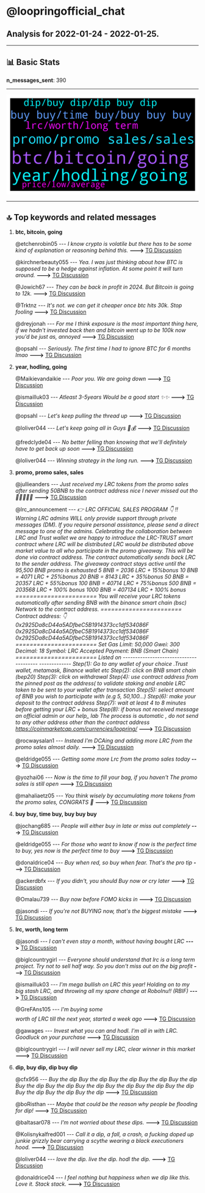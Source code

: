 # **@loopringofficial_chat**
 ## Analysis for **2022-01-24** - **2022-01-25**.

---

## 📊 **Basic Stats**

**n_messages_sent**: 390

---
![wordcloud](loopringofficial_chat_1Days_wordcloud.png)

---


## 🔝 **Top keywords and related messages**

1. **btc, bitcoin, going**

    @etchenrobin05 --- *I know crypto is volatile but there has to be some kind of explanation or reasoning behind this.* **--->** [TG Discussion](https://t.me/loopringofficial_chat/26781)

    @kirchnerbeauty055 --- *Yea.  I was just thinking about how BTC is supposed to be a hedge against inflation.  At some point it will turn around.* **--->** [TG Discussion](https://t.me/loopringofficial_chat/27014)

    @Jowich67 --- *They can be back in profit in 2024.  But Bitcoin is going to 12k.* **--->** [TG Discussion](https://t.me/loopringofficial_chat/27043)

    @Trktnz --- *It's not. we can get it cheaper once btc hits 30k. Stop fooling* **--->** [TG Discussion](https://t.me/loopringofficial_chat/27239)

    @dreyjonah --- *For me I think exposure is the most important thing here, if we hadn't invested back then and bitcoin went up to be 100k now you'd be just as, annoyed* **--->** [TG Discussion](https://t.me/loopringofficial_chat/27005)

    @opsahl --- *Seriously. The first time I had to ignore BTC for 6 months lmao* **--->** [TG Discussion](https://t.me/loopringofficial_chat/27025)

2. **year, hodling, going**

    @Maikievandaikie --- *Poor you. We are going down* **--->** [TG Discussion](https://t.me/loopringofficial_chat/26867)

    @ismailluk03 --- *Atleast 3-5years Would be a good start ✨✨* **--->** [TG Discussion](https://t.me/loopringofficial_chat/27243)

    @opsahl --- *Let's keep pulling the thread up* **--->** [TG Discussion](https://t.me/loopringofficial_chat/26947)

    @loliver044 --- *Let's keep going all in Guys 🙂💰* **--->** [TG Discussion](https://t.me/loopringofficial_chat/27231)

    @fredclyde04 --- *No better felling than knowing that we'll definitely have to get back up soon* **--->** [TG Discussion](https://t.me/loopringofficial_chat/26996)

    @loliver044 --- *Winning strategy in the long run.* **--->** [TG Discussion](https://t.me/loopringofficial_chat/26990)

3. **promo, promo sales, sales**

    @jullieanders --- *Just received  my LRC tokens from the promo sales after sending  50BNB to the contract address  nice I never missed out tho 🥳🥳🥳🥳🥳* **--->** [TG Discussion](https://t.me/loopringofficial_chat/26887)

    @lrc_announcement --- *👉 LRC OFFICIAL SALES PROGRAM 👇              ‼️Warning LRC admins WILL only provide support through private messages (DM). If you require personal assistance, please send a direct message to one of the admins.   Celebrating the collaboration between LRC and Trust wallet we are happy to introduce the LRC-TRUST smart contract where LRC will be distributed    LRC  would be distributed above market value to all who participate in the promo giveaway.    This will  be done via contract address.  The contract automatically sends  back  LRC  to the  sender address.   The giveaway contract stays active until the 95,500 BNB promo is exhausted     5 BNB =  2036 LRC + 15%bonus            10 BNB = 4071 LRC + 25%bonus               20 BNB = 8143 LRC + 35%bonus   50 BNB =  20357 LRC + 55%bonus        100 BNB = 40714 LRC + 75%bonus    500 BNB = 203568 LRC + 100% bonus  1000 BNB = 407134 LRC + 100% bonus  ======================= You will receive your LRC tokens automatically after sending BNB with the binance smart chain (bsc)  Network to the contract address.  =======================  Contract address: 👇  0x2925Da8cD44a5ADfbeC5B1914373cc1df534086F   0x2925Da8cD44a5ADfbeC5B1914373cc1df534086F   0x2925Da8cD44a5ADfbeC5B1914373cc1df534086F   ======================= Set Gas Limit: 50,000 Gwei: 300 Decimal: 18 Symbol: LRC Accepted Payment: BNB (Smart Chain)  ======================= Listed on   --------------------------------------- ------------- Step(1): Go to any wallet of your choice .Trust wallet, metamask, Binance wallet etc  Step(2): click on BNB smart chain (bep20)  Step(3): click on withdrawal   Step(4): use contract address from the pinned post as the address( to validate staking and enable LRC token to be sent to your wallet after transaction   Step(5): select amount of BNB you wish to participate with (e.g 5, 50,100...)  Step(6): make your deposit to the contract address   Step(7): wait at least 4 to 8 minutes before getting your LRC + bonus  Step(8): if bonus not received message an official admin or our help_ lab   The process is automatic , do not send to any other address other than the contract address   https://coinmarketcap.com/currencies/loopring/* **--->** [TG Discussion](https://t.me/loopringofficial_chat/27324)

    @rocwaysalan1 --- *Instead I'm DCAing and adding more LRC from the promo sales almost daily.* **--->** [TG Discussion](https://t.me/loopringofficial_chat/27162)

    @eldridge055 --- *Getting some more Lrc from the promo sales today* **--->** [TG Discussion](https://t.me/loopringofficial_chat/26812)

    @yozhai06 --- *Now is the time to fill your bag, if you haven't   The promo sales is still open* **--->** [TG Discussion](https://t.me/loopringofficial_chat/26856)

    @mahaliaetz05 --- *You think wisely by accumulating more tokens from the promo sales, CONGRATS 🥂* **--->** [TG Discussion](https://t.me/loopringofficial_chat/26914)

4. **buy buy, time buy, buy buy buy**

    @jochang685 --- *People will either buy in late or miss out completely* **--->** [TG Discussion](https://t.me/loopringofficial_chat/27158)

    @eldridge055 --- *For those who want to know if now is the perfect time to buy, yes now is the perfect time to buy* **--->** [TG Discussion](https://t.me/loopringofficial_chat/27235)

    @donaldrice04 --- *Buy when red, so buy when fear. That's the pro tip* **--->** [TG Discussion](https://t.me/loopringofficial_chat/27313)

    @ackerdbfx --- *If you didn't, you should Buy now or cry later* **--->** [TG Discussion](https://t.me/loopringofficial_chat/27154)

    @Omalau739 --- *Buy now before FOMO kicks in* **--->** [TG Discussion](https://t.me/loopringofficial_chat/26913)

    @jasondi --- *If you're not BUYING now, that's the biggest mistake* **--->** [TG Discussion](https://t.me/loopringofficial_chat/26951)

5. **lrc, worth, long term**

    @jasondi --- *I can't even stay a month, without having bought LRC* **--->** [TG Discussion](https://t.me/loopringofficial_chat/27057)

    @biglcountrygirl --- *Everyone should understand that lrc is a long term project. Try not to sell half way. So you don't miss out on the big profit* **--->** [TG Discussion](https://t.me/loopringofficial_chat/27167)

    @ismailluk03 --- *I'm mega bullish on LRC this year!  Holding on to my big stash LRC, and throwing all my spare change at RoboInu!! (RBIF)* **--->** [TG Discussion](https://t.me/loopringofficial_chat/26752)

    @GreFAns105 --- *I'm buying some $$$$ worth of LRC till the next year, started a week ago* **--->** [TG Discussion](https://t.me/loopringofficial_chat/27210)

    @gawages --- *Invest what you can and hodl. I'm all in with LRC.  Goodluck on your purchase* **--->** [TG Discussion](https://t.me/loopringofficial_chat/26999)

    @biglcountrygirl --- *I will never sell my LRC, clear winner in this market* **--->** [TG Discussion](https://t.me/loopringofficial_chat/26902)

6. **dip, buy dip, dip buy dip**

    @cfx956 --- *Buy the dip  Buy the dip   Buy the dip  Buy the dip   Buy the dip  Buy the dip   Buy the dip  Buy the dip   Buy the dip  Buy the dip   Buy the dip  Buy the dip   Buy the dip  Buy the dip* **--->** [TG Discussion](https://t.me/loopringofficial_chat/26992)

    @boRisthan --- *Maybe that could be the reason why people be flooding for dip!* **--->** [TG Discussion](https://t.me/loopringofficial_chat/27213)

    @baltasar078 --- *I'm not worried about these dips.* **--->** [TG Discussion](https://t.me/loopringofficial_chat/26766)

    @Kolisnykalfred001 --- *Call it a dip, a fall, a crash, a fucking doped up junkie grizzly bear carrying a scythe wearing a black executioners hood.* **--->** [TG Discussion](https://t.me/loopringofficial_chat/27208)

    @loliver044 --- *love the dip. live the dip. hodl the dip.* **--->** [TG Discussion](https://t.me/loopringofficial_chat/26826)

    @donaldrice04 --- *I feel nothing but happiness when we dip like this.   Love it.   Stack stack.* **--->** [TG Discussion](https://t.me/loopringofficial_chat/26830)

